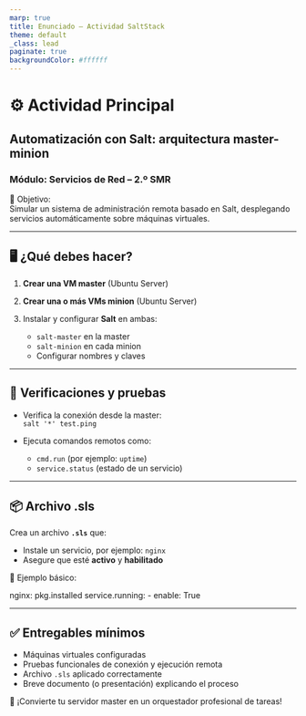```yaml
---
marp: true
title: Enunciado – Actividad SaltStack
theme: default
_class: lead
paginate: true
backgroundColor: #ffffff
---
```


# ⚙️ Actividad Principal  
## Automatización con Salt: arquitectura master-minion  
### Módulo: Servicios de Red – 2.º SMR

🎯 Objetivo:  
Simular un sistema de administración remota basado en Salt, desplegando servicios automáticamente sobre máquinas virtuales.

---

## 🖥️ ¿Qué debes hacer?

1. **Crear una VM master** (Ubuntu Server)  
2. **Crear una o más VMs minion** (Ubuntu Server)  
3. Instalar y configurar **Salt** en ambas:

   - `salt-master` en la master  
   - `salt-minion` en cada minion  
   - Configurar nombres y claves

---

## 🔄 Verificaciones y pruebas

- Verifica la conexión desde la master:  
  `salt '*' test.ping`

- Ejecuta comandos remotos como:  
  - `cmd.run` (por ejemplo: `uptime`)  
  - `service.status` (estado de un servicio)

---

## 📦 Archivo .sls

Crea un archivo **`.sls`** que:

- Instale un servicio, por ejemplo: `nginx`  
- Asegure que esté **activo** y **habilitado**

📁 Ejemplo básico:

nginx:
  pkg.installed
  service.running:
    - enable: True

---

## ✅ Entregables mínimos

* Máquinas virtuales configuradas
* Pruebas funcionales de conexión y ejecución remota
* Archivo `.sls` aplicado correctamente
* Breve documento (o presentación) explicando el proceso

🎯 ¡Convierte tu servidor master en un orquestador profesional de tareas!

